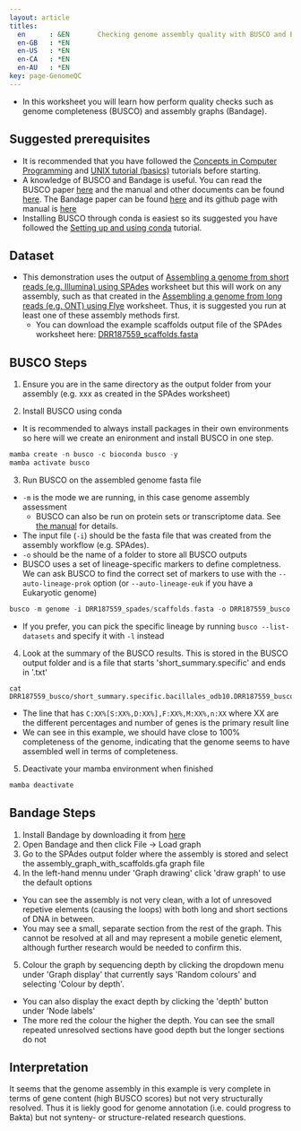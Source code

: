```yaml
---
layout: article
titles:
  en      : &EN       Checking genome assembly quality with BUSCO and Bandage
  en-GB   : *EN
  en-US   : *EN
  en-CA   : *EN
  en-AU   : *EN
key: page-GenomeQC
---
```


*	In this worksheet you will learn how perform quality checks such as genome completeness (BUSCO) and assembly graphs (Bandage).

## Suggested prerequisites
* It is recommended that you have followed the [Concepts in Computer Programming](https://conmeehan.github.io/PathogenDataCourse/ConceptsInComputerProgramming) and [UNIX tutorial (basics)](https://conmeehan.github.io/UNIXtutorial) tutorials before starting.
* A knowledge of BUSCO and Bandage is useful. You can read the BUSCO paper [here](https://currentprotocols.onlinelibrary.wiley.com/doi/full/10.1002/cpz1.323) and the manual and other documents can be found [here](https://busco.ezlab.org/busco_userguide.html). The Bandage paper can be found [here](https://academic.oup.com/bioinformatics/article/31/20/3350/196114) and its github page with manual is [here](https://rrwick.github.io/Bandage/)
* Installing BUSCO through conda is easiest so its suggested you have followed the [Setting up and using conda](https://conmeehan.github.io/PathogenDataCourse/CondaInstallAndUse) tutorial.



## Dataset
*	This demonstration uses the output of [Assembling a genome from short reads (e.g. Illumina) using SPAdes](https://conmeehan.github.io/PathogenDataCourse/Worksheets/GenomeAssembly_SPAdes) worksheet but this will work on any assembly, such as that created in the [Assembling a genome from long reads (e.g. ONT) using Flye](https://conmeehan.github.io/PathogenDataCourse/Worksheets/GenomeAssembly_Flye) worksheet. Thus, it is suggested you run at least one of these assembly methods first. 
	* You can download the example scaffolds output file of the SPAdes worksheet here: [DRR187559_scaffolds.fasta](https://conmeehan.github.io/PathogenDataCourse/Datasets/DRR187559_scaffolds.fasta)

## BUSCO Steps
1. Ensure you are in the same directory as the output folder from your assembly (e.g. xxx as created in the SPAdes worksheet)

2. Install BUSCO using conda
  * It is recommended to always install packages in their own environments so here will we create an enironment and install BUSCO in one step. 
```c
mamba create -n busco -c bioconda busco -y
mamba activate busco
```

3. Run BUSCO on the assembled genome fasta file
* `-m` is the mode we are running, in this case genome assembly assessment
  * BUSCO can also be run on protein sets or transcriptome data. See [the manual](https://busco.ezlab.org/busco_userguide.html#genome-mode-assessing-a-genome-assembly) for details.
* The input file (`-i`) should be the fasta file that was created from the assembly workflow (e.g. SPAdes).
* `-o` should be the name of a folder to store all BUSCO outputs
* BUSCO uses a set of lineage-specific markers to define completness. We can ask BUSCO to find the correct set of markers to use with the `--auto-lineage-prok` option (or `--auto-lineage-euk` if you have a Eukaryotic genome)

```c
busco -m genome -i DRR187559_spades/scaffolds.fasta -o DRR187559_busco --auto-lineage-prok
```
* If you prefer, you can pick the specific lineage by running `busco --list-datasets` and specify it with `-l` instead

4. Look at the summary of the BUSCO results. This is stored in the BUSCO output folder and is a file that starts 'short_summary.specific' and ends in '.txt'

```
cat DRR187559_busco/short_summary.specific.bacillales_odb10.DRR187559_busco.txt
```
* The line that has `C:XX%[S:XX%,D:XX%],F:XX%,M:XX%,n:XX` where XX are the different percentages and number of genes is the primary result line
* We can see in this example, we should have close to 100% completeness of the genome, indicating that the genome seems to have assembled well in terms of completeness.

5. Deactivate your mamba environment when finished

```c
mamba deactivate
```

## Bandage Steps
1. Install Bandage by downloading it from [here](https://rrwick.github.io/Bandage/)
2. Open Bandage and then click File -> Load graph
3. Go to the SPAdes output folder where the assembly is stored and select the assembly_graph_with_scaffolds.gfa graph file
4. In the left-hand mennu under 'Graph drawing' click 'draw graph' to use the default options
* You can see the assembly is not very clean, with a lot of unresoved repetive elements (causing the loops) with both long and short sections of DNA in between.  
* You may see a small, separate section from the rest of the graph. This cannot be resolved at all and may represent a mobile genetic element, although further research would be needed to confirm this.
5. Colour the graph by sequencing depth by clicking the dropdown menu under 'Graph display' that currently says 'Random colours' and selecting 'Colour by depth'.
* You can also display the exact depth by clicking the 'depth' button under 'Node labels'
* The more red the colour the higher the depth. You can see the small repeated unresolved sections have good depth but the longer sections do not

## Interpretation
It seems that the genome assembly in this example is very complete in terms of gene content (high BUSCO scores) but not very structurally resolved. Thus it is liekly good for genome annotation (i.e. could progress to Bakta) but not synteny- or structure-related research questions.